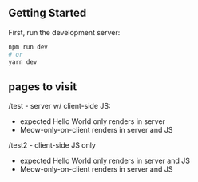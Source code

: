 ## Getting Started

First, run the development server:

```bash
npm run dev
# or
yarn dev
```

## pages to visit

/test - server w/ client-side JS:

- expected Hello World only renders in server
- Meow-only-on-client renders in server and JS

/test2 - client-side JS only

- expected Hello World only renders in server and JS
- Meow-only-on-client renders in server and JS
